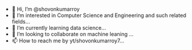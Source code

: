 - 👋 Hi, I’m @shovonkumarroy
- 👀 I’m interested in Computer Science and Engineering and such related fields...
- 🌱 I’m currently learning data science...
- 💞️ I’m looking to collaborate on machine leaning ...
- 📫 How to reach me by yt/shovonkumarroy7...

<!---
shovonkumarroy/shovonkumarroy is a ✨ special ✨ repository because its `README.md` (this file) appears on your GitHub profile.
You can click the Preview link to take a look at your changes.
--->
